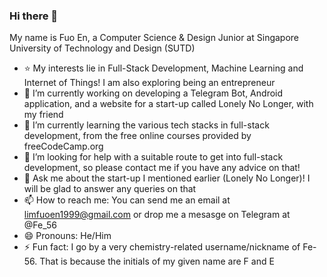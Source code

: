 ### Hi there 👋
My name is Fuo En, a Computer Science & Design Junior at Singapore University of Technology and Design (SUTD)

- ⭐ My interests lie in Full-Stack Development, Machine Learning and Internet of Things! I am also exploring being an entrepreneur
- 🔭 I’m currently working on developing a Telegram Bot, Android application, and a website for a start-up called Lonely No Longer, with my friend
- 🌱 I’m currently learning the various tech stacks in full-stack development, from the free online courses provided by freeCodeCamp.org
- 🤔 I’m looking for help with a suitable route to get into full-stack development, so please contact me if you have any advice on that!
- 💬 Ask me about the start-up I mentioned earlier (Lonely No Longer)! I will be glad to answer any queries on that
- 📫 How to reach me: You can send me an email at limfuoen1999@gmail.com or drop me a mesasge on Telegram at @Fe_56
- 😄 Pronouns: He/Him
- ⚡ Fun fact: I go by a very chemistry-related username/nickname of Fe-56. That is because the initials of my given name are F and E
